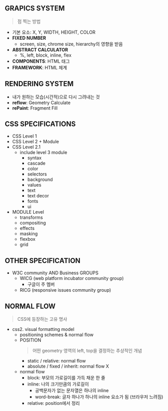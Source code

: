 ## GRAPICS SYSTEM
  > 점 찍는 방법
  - 기본 요소: X, Y, WIDTH, HEIGHT, COLOR
  - **FIXED NUMBER**
    - screen, size, chrome size, hierarchy의 영향을 받음
  - **ABSTRACT CALCULATOR**
    - %, left, block, inline, flex
  - **COMPONENTS**: HTML 태그
  - **FRAMEWORK**: HTML 체계

## RENDERING SYSTEM
  - 내가 원하는 모습(시간적)으로 다시 그려내는 것
  - **reflow**: Geometry Calculate
  - **rePaint**: Fragment Fill

## CSS SPECIFICATIONS
  - CSS Level 1
  - CSS Level 2 + Module
  - CSS Level 2.1
    - include level 3 module
      - syntax
      - cascade
      - color
      - selectors
      - background
      - values
      - text
      - text decor
      - fonts
      - ui
  - MODULE Level
    - transforms
    - compositing
    - effects
    - masking
    - flexbox
    - grid

## OTHER SPECIFICATION
- W3C community AND Business GROUPS
  - WICG (web platform incubator community group)
    - 구글이 주 멤버
  - RICG (responsive issues community group)

## NORMAL FLOW
> CSS에 등장하는 고유 명사
  - css2. visual formatting model
    - positioning schemes & normal flow
    - POSITION
      > 어떤 geometry 영역의 left, top을 결정하는 추상적인 개념
      - static / relative: normal flow
      - absolute / fixed / inherit: normal flow X
    - normal flow
      - block: 부모의 가로길이를 가득 채운 한 줄
      - inline: 나의 크기만큼의 가로길이
        - 공백문자가 없는 문자열은 하나의 inline
        - word-break: 글자 하나가 하나의 inline 요소가 됨 (브라우저 느려짐)
      - relative: position에서 정리